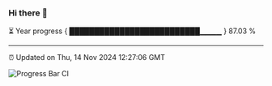 ### Hi there 👋

⏳ Year progress { ██████████████████████████▁▁▁▁ } 87.03 %

---

⏰ Updated on Thu, 14 Nov 2024 12:27:06 GMT

![Progress Bar CI](https://github.com/liununu/liununu/workflows/Progress%20Bar%20CI/badge.svg)
